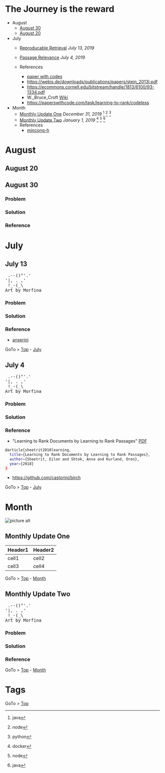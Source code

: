 # The Journey is the reward


- August
  - [August 30](#august-30) 
  - [August 20](#august-20) 
- July
  - [Reproducable Retrieval](#july-13 "Reproducible Experiment") _July 13, 2019_ 
    
  - [Passage Relevance](#july-4) _July 4, 2019_ 
  - References
    - [paper with codes](https://paperswithcode.com/)   
    - https://webis.de/downloads/publications/papers/stein_2013l.pdf
    - https://ecommons.cornell.edu/bitstream/handle/1813/6100/93-1334.pdf
    - W._Bruce_Croft [Wiki](https://en.wikipedia.org/wiki/W._Bruce_Croft)
    - https://paperswithcode.com/task/learning-to-rank/codeless 
- Month
  - [Monthly Update One](#monthly-update-one) _December 31, 2019_ [^java] [^node] [^python] 
  - [Monthly Update Two](#monthly-update-two) _January 1, 2019_ [^docker] [^node] [^java]  
  - References
    - [mincong-h](https://mincong-h.github.io/)   
  

# August

## August 20 

## August 30 

### Problem

### Solution

### Reference



# July

## July 13

<pre class="">
 .--()°'.'
'|, . ,'
 !_-(_\
Art by Morfina
</pre>

### Problem

### Solution

### Reference

- [anserini](https://github.com/castorini/anserini)

GoTo > [Top](#the-journey-is-the-reward) - [July](#july)


## July 4

<pre class="">
 .--()°'.'
'|, . ,'
 !_-(_\
Art by Morfina
</pre>

### Problem

### Solution

### Reference

- "Learning to Rank Documents by Learning to Rank Passages" [PDF](https://web.iem.technion.ac.il/images/user-files/orenk/IE_IS_2018_03.pdf)

```bash
@article{sheetrit2018learning,
  title={Learning to Rank Documents by Learning to Rank Passages},
  author={Sheetrit, Eilon and Shtok, Anna and Kurland, Oren},
  year={2018}
}
```

- https://github.com/castorini/birch


GoTo > [Top](#the-journey-is-the-reward) - [July](#july)





# Month

![picture alt](http://www.brightlightpictures.com/assets/images/portfolio/thethaw_header.jpg "Title is optional")


## Monthly Update One

Header1 | Header2
--------|--------
cell1   | cell2
cell3   | cell4

GoTo > [Top](#the-journey-is-the-reward) - [Month](#month)

## Monthly Update Two

<pre class="">
 .--()°'.'
'|, . ,'
 !_-(_\
Art by Morfina
</pre>

### Problem

### Solution

### Reference

GoTo > [Top](#the-journey-is-the-reward) - [Month](#month)

# Tags

[^docker]: docker 

[^java]: java 

[^node]: node 

[^python]: python

GoTo > [Top](#the-journey-is-the-reward) 
